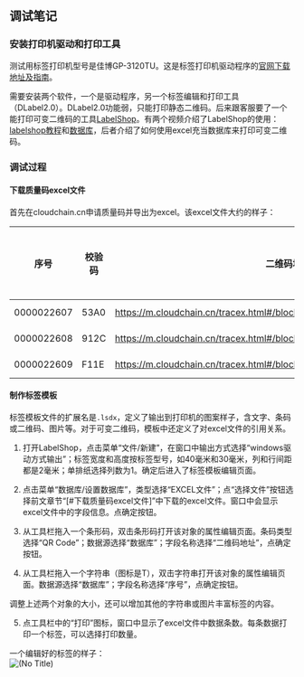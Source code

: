## 调试笔记
### 安装打印机驱动和打印工具
测试用标签打印机型号是佳博GP-3120TU。这是标签打印机驱动程序的[官网下载地址及指南](http://www.buypos.cn/?article-395.html)。

需要安装两个软件，一个是驱动程序，另一个标签编辑和打印工具（DLabel2.0）。DLabel2.0功能弱，只能打印静态二维码。后来跟客服要了一个能打印可变二维码的工具[LabelShop](https://pan.baidu.com/s/18S-oSHyVxY7OCrQjbwDvDA)。有两个视频介绍了LabelShop的使用：[labelshop教程](https://pan.baidu.com/s/1AGT7HhRmdPxjjA7WK1VS6A)和[数据库](https://pan.baidu.com/s/1ES--_so9sl7Jt60C6W0y9Q)，后者介绍了如何使用excel充当数据库来打印可变二维码。

### 调试过程
#### 下载质量码excel文件
首先在cloudchain.cn申请质量码并导出为excel。该excel文件大约的样子：

| 序号     | 校验码 | 二维码地址                                                         | 二维码图片                                                       |  
| ---------- | ------ | ------------------------------------------------------------ | ------------------------------------------------------------ |  
| 0000022607 | 53A0   | https://m.cloudchain.cn/tracex.html#/block/0/6937671717293/000002260759 | ![img](file:///C:/Users/wbwang/AppData/Local/Temp/msohtmlclip1/01/clip_image002.png) |  
| 0000022608 | 912C   | https://m.cloudchain.cn/tracex.html#/block/0/6937671717293/00000226080A | ![img](file:///C:/Users/wbwang/AppData/Local/Temp/msohtmlclip1/01/clip_image004.png) |  
| 0000022609 | F11E   | https://m.cloudchain.cn/tracex.html#/block/0/6937671717293/00000226097A | ![img](file:///C:/Users/wbwang/AppData/Local/Temp/msohtmlclip1/01/clip_image006.png) |  

#### 制作标签模板
标签模板文件的扩展名是`.lsdx`，定义了输出到打印机的图案样子，含文字、条码或二维码、图片等。对于可变二维码，模板中还定义了对excel文件的引用关系。

1. 打开LabelShop，点击菜单“文件/新建”，在窗口中输出方式选择“windows驱动方式输出”；标签宽度和高度按标签型号，如40毫米和30毫米，列和行间距都是2毫米；单排纸选择列数为1。确定后进入了标签模板编辑页面。

2. 点击菜单“数据库/设置数据库”，类型选择“EXCEL文件”；点“选择文件”按钮选择前文章节“[#下载质量码excel文件]”中下载的excel文件。窗口中会显示excel文件中的字段信息。点确定按钮。

3. 从工具栏拖入一个条形码，双击条形码打开该对象的属性编辑页面。条码类型选择“QR Code”；数据源选择“数据库”；字段名称选择“二维码地址”，点确定按钮。

4. 从工具栏拖入一个字符串（图标是T），双击字符串打开该对象的属性编辑页面。数据源选择“数据库”；字段名称选择“序号”，点确定按钮。

调整上述两个对象的大小，还可以增加其他的字符串或图片丰富标签的内容。

5. 点工具栏中的“打印”图标，窗口中显示了excel文件中数据条数。每条数据打印一个标签，可以选择打印数量。

一个编辑好的标签的样子：  
![(No Title)](https://github.com/wbwangk/wbwangk.github.io/raw/master/Docs/buybos/%E6%A0%87%E7%AD%BE1.png)  
